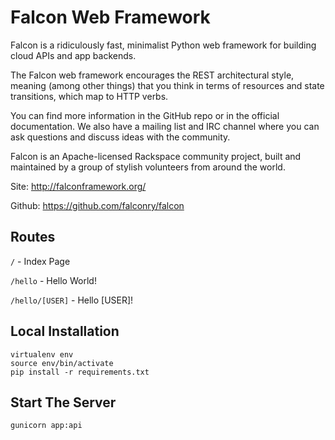 # Falcon Web Framework
Falcon is a ridiculously fast, minimalist Python web framework for building cloud APIs and app backends.

The Falcon web framework encourages the REST architectural style, meaning (among other things) that you think in terms of resources and state transitions, which map to HTTP verbs.

You can find more information in the GitHub repo or in the official documentation. We also have a mailing list and IRC channel where you can ask questions and discuss ideas with the community.

Falcon is an Apache-licensed Rackspace community project, built and maintained by a group of stylish volunteers from around the world.

Site: http://falconframework.org/

Github: https://github.com/falconry/falcon

## Routes
```/``` - Index Page

```/hello``` - Hello World!

```/hello/[USER]``` - Hello [USER]!

## Local Installation
```
virtualenv env
source env/bin/activate
pip install -r requirements.txt
```

## Start The Server
```
gunicorn app:api
```
